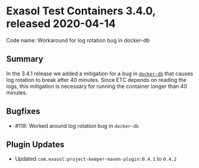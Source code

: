 # Exasol Test Containers 3.4.0, released 2020-04-14

Code name: Workaround for log rotation bug in docker-db

## Summary

In the 3.4.1 release we added a mitigation for a bug in [`docker-db`](https://github.com/exasol/docker-db) that causes log rotation to break after 40 minutes. Since ETC depends on reading the logs, this mitigation is necessary for running the container longer than 40 minutes.

## Bugfixes

* #118: Worked around log rotation bug in `docker-db`

## Plugin Updates

* Updated `com.exasol:project-keeper-maven-plugin:0.4.1` to `0.4.2`
